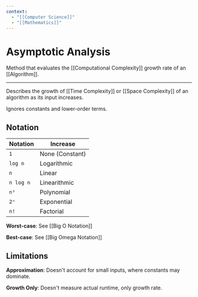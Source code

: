 ```yaml
---
context:
  - "[[Computer Science]]"
  - "[[Mathematics]]"
---
```


# Asymptotic Analysis

Method that evaluates the [[Computational Complexity]] growth rate of an [[Algorithm]].

---

Describes the growth of [[Time Complexity]] or [[Space Complexity]] of an algorithm as its input increases.

Ignores constants and lower-order terms.

## Notation

| Notation  | Increase        |
| --------- | --------------- |
| `1`       | None (Constant) |
| `log n`   | Logarithmic     |
| `n`       | Linear          |
| `n log n` | Linearithmic    |
| `n²`      | Polynomial      |
| `2ⁿ`      | Exponential     |
| `n!`      | Factorial       |

**Worst-case**: See [[Big O Notation]]

**Best-case**: See [[Big Omega Notation]]

## Limitations

**Approximation**: Doesn't account for small inputs, where constants may dominate.

**Growth Only**: Doesn't measure actual runtime, only growth rate.
